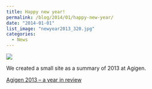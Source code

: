 ```yaml
---
title: Happy new year!
permalink: /blog/2014/01/happy-new-year/
date: "2014-01-01"
list_image: "newyear2013_320.jpg"
categories:
  - News
---
```

<img src="/img/blog/posts/2014/01/agigen_a-year-in-review.png">

We created a small site as a summary of 2013 at Agigen.

[Agigen 2013 &#8211; a year in review][1]

 [1]: http://2013.agigen.se/
